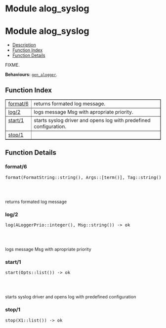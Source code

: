 Module alog_syslog
==================


<h1>Module alog_syslog</h1>

* [Description](#description)
* [Function Index](#index)
* [Function Details](#functions)



FIXME.



__Behaviours:__ [`gen_alogger`](gen_alogger.md).

<h2><a name="index">Function Index</a></h2>



<table width="100%" border="1" cellspacing="0" cellpadding="2" summary="function index"><tr><td valign="top"><a href="#format-6">format/6</a></td><td>returns formated log message.</td></tr><tr><td valign="top"><a href="#log-2">log/2</a></td><td>logs message Msg with apropriate priority.</td></tr><tr><td valign="top"><a href="#start-1">start/1</a></td><td>starts syslog driver and opens log with predefined
configuration.</td></tr><tr><td valign="top"><a href="#stop-1">stop/1</a></td><td></td></tr></table>




<h2><a name="functions">Function Details</a></h2>


<a name="format-6"></a>

<h3>format/6</h3>





<pre>format(FormatString::string(), Args::[term()], Tag::string(), Module::atom(), Line::integer(), Pid::pid()) -> iolist()</pre>
<br></br>




returns formated log message<a name="log-2"></a>

<h3>log/2</h3>





<pre>log(ALoggerPrio::integer(), Msg::string()) -> ok</pre>
<br></br>




logs message Msg with apropriate priority<a name="start-1"></a>

<h3>start/1</h3>





<pre>start(Opts::list()) -> ok</pre>
<br></br>




starts syslog driver and opens log with predefined
configuration<a name="stop-1"></a>

<h3>stop/1</h3>





<pre>stop(X1::list()) -> ok</pre>
<br></br>


